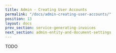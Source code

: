```yaml
---
title: Admin - Creating User Accounts
permalink: "/docs/admin-creating-user-accounts/"
position: 13
layout: docs
prev_section: service-generating-invoices
next_section: admin-entity-and-document-settings
---
```


TODO
